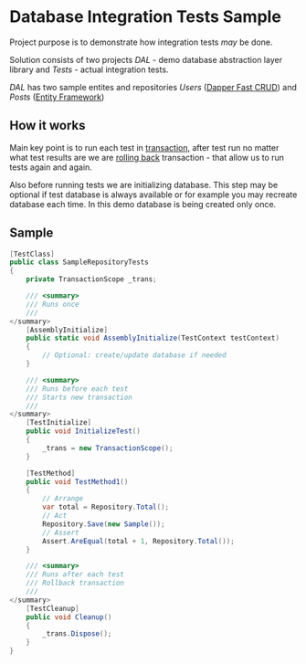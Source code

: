 # Database Integration Tests Sample

Project purpose is to demonstrate how integration tests *may* be done.

Solution consists of two projects *DAL* - demo database abstraction layer library and *Tests* - actual integration tests.

*DAL* has two sample entites and repositories *Users* ([Dapper Fast CRUD](https://github.com/MoonStorm/Dapper.FastCRUD)) and *Posts* ([Entity Framework](https://github.com/aspnet/EntityFramework))

## How it works

Main key point is to run each test in [transaction](https://msdn.microsoft.com/en-US/library/ms174377.aspx), after test run no matter what test results are we are [rolling back](https://msdn.microsoft.com/en-us/library/ms181299.aspx) transaction - that allow us to run tests again and again.

Also before running tests we are initializing database. This step may be optional if test database is always available or for example you may recreate database each time. In this demo database is being created only once.

## Sample

```csharp
[TestClass]
public class SampleRepositoryTests
{
    private TransactionScope _trans;

    /// <summary>
    /// Runs once
    ///
</summary>
    [AssemblyInitialize]
    public static void AssemblyInitialize(TestContext testContext)
    {
        // Optional: create/update database if needed
    }

    /// <summary>
    /// Runs before each test
    /// Starts new transaction
    ///
</summary>
    [TestInitialize]
    public void InitializeTest()
    {
        _trans = new TransactionScope();
    }

    [TestMethod]
    public void TestMethod1()
    {
        // Arrange
        var total = Repository.Total();
        // Act
        Repository.Save(new Sample());
        // Assert
        Assert.AreEqual(total + 1, Repository.Total());
    }

    /// <summary>
    /// Runs after each test
    /// Rollback transaction
    ///
</summary>
    [TestCleanup]
    public void Cleanup()
    {
        _trans.Dispose();
    }
}
```